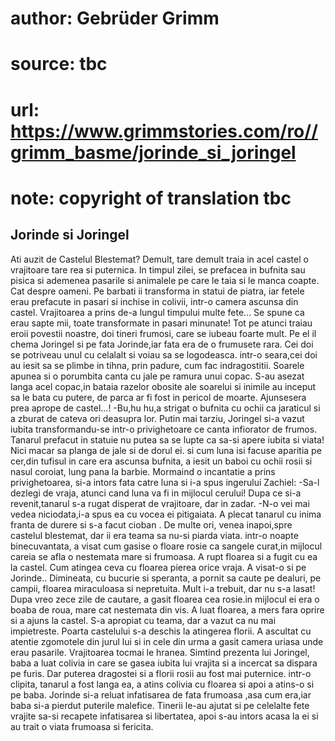 # author: Gebrüder Grimm
# source: tbc
# url: https://www.grimmstories.com/ro//grimm_basme/jorinde_si_joringel
# note: copyright of translation tbc

## Jorinde si Joringel 

Ati auzit de Castelul Blestemat? Demult, tare demult traia in acel
castel o vrajitoare tare rea si puternica. In timpul zilei, se prefacea
in bufnita sau pisica si ademenea pasarile si animalele pe care le taia
si le manca coapte.
Cat despre oameni.
Pe barbati ii transforma in statui de piatra, iar fetele erau prefacute
in pasari si inchise in colivii, intr-o camera ascunsa din castel.
Vrajitoarea a prins de-a lungul timpului multe fete...
Se spune ca erau sapte mii, toate transformate in pasari minunate!
Tot pe atunci traiau eroii povestii noastre, doi tineri frumosi, care se
iubeau foarte mult.
Pe el il chema Joringel si pe fata Jorinde,iar fata era de o frumusete
rara.
Cei doi se potriveau unul cu celalalt si voiau sa se logodeasca.
intr-o seara,cei doi au iesit sa se plimbe in tihna, prin padure, cum
fac indragostitii.
Soarele apunea si o porumbita canta cu jale pe ramura unui copac.
S-au asezat langa acel copac,in bataia razelor obosite ale soarelui si
inimile au inceput sa le bata cu putere, de parca ar fi fost in pericol
de moarte.
Ajunsesera prea aprope de castel...!
-Bu,hu hu,a strigat o bufnita cu ochii ca jaraticul si a zburat de
cateva ori deasupra lor.
Putin mai tarziu, Joringel si-a vazut iubita transformandu-se intr-o
privighetoare ce canta infiorator de frumos.
Tanarul prefacut in statuie nu putea sa se lupte ca sa-si apere iubita
si viata! Nici macar sa planga de jale si de dorul ei.
si cum luna isi facuse aparitia pe cer,din tufisul in care era ascunsa
bufnita, a iesit un baboi cu ochii rosii si nasul coroiat, lung pana la
barbie.
Mormaind o incantatie a prins privighetoarea, si-a intors fata catre
luna si i-a spus ingerului Zachiel:
-Sa-l dezlegi de vraja, atunci cand luna va fi in mijlocul cerului!
Dupa ce si-a revenit,tanarul s-a rugat disperat de vrajitoare, dar in
zadar.
-N-o vei mai vedea niciodata,i-a spus ea cu vocea ei pitigaiata.
A plecat tanarul cu inima franta de durere si s-a facut cioban .
De multe ori, venea inapoi,spre castelul blestemat, dar ii era teama sa
nu-si piarda viata.
intr-o noapte binecuvantata, a visat cum gasise o floare rosie ca
sangele curat,in mijlocul careia se afla o nestemata mare si frumoasa.
A rupt floarea si a fugit cu ea la castel.
Cum atingea ceva cu floarea pierea orice vraja. A visat-o si pe
Jorinde..
Dimineata, cu bucurie si speranta, a pornit sa caute pe dealuri, pe
campii, floarea miraculoasa si nepretuita.
Mult i-a trebuit, dar nu s-a lasat!
Dupa vreo zece zile de cautare, a gasit floarea cea rosie.in mijlocul ei
era o boaba de roua, mare cat nestemata din vis.
A luat floarea, a mers fara oprire si a ajuns la castel. S-a apropiat cu
teama, dar a vazut ca nu mai impietreste.
Poarta castelului s-a deschis la atingerea florii.
A ascultat cu atentie zgomotele din jurul lui si in cele din urma a
gasit camera uriasa unde erau pasarile.
Vrajitoarea tocmai le hranea.
Simtind prezenta lui Joringel, baba a luat colivia in care se gasea
iubita lui vrajita si a incercat sa dispara pe furis.
Dar puterea dragostei si a florii rosii au fost mai puternice.
intr-o clipita, tanarul a fost langa ea, a atins colivia cu floarea si
apoi a atins-o si pe baba.
Jorinde si-a reluat infatisarea de fata frumoasa ,asa cum era,iar baba
si-a pierdut puterile malefice.
Tinerii le-au ajutat si pe celelalte fete vrajite sa-si recapete
infatisarea si libertatea, apoi s-au intors acasa la ei si au trait o
viata frumoasa si fericita.
